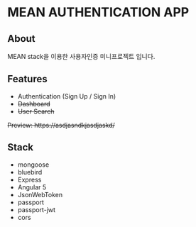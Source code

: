 # MEAN AUTHENTICATION APP

## About
MEAN stack을 이용한 사용자인증 미니프로젝트 입니다.

## Features
- Authentication (Sign Up / Sign In)
- ~~Dashboard~~
- ~~User Search~~

~~Preview: https://asdjasndkjasdjaskd/~~

## Stack
- mongoose
- bluebird
- Express
- Angular 5
- JsonWebToken
- passport
- passport-jwt
- cors